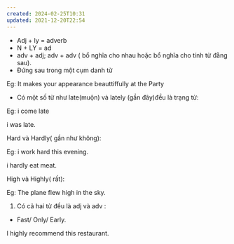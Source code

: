 ```yaml
---
created: 2024-02-25T10:31
updated: 2021-12-20T22:54
---
```

- Adj + ly = adverb
- N + LY = ad
- adv + adj; adv + adv ( bổ nghĩa cho nhau hoặc bổ nghĩa cho tính từ đằng sau).
- Đứng sau trong một cụm danh từ

Eg: It makes your appearance beauttiffully at the Party

- Có một số từ như late(muộn) và lately (gần đây)đều là trạng từ:

Eg: i come late

i was late.

Hard và Hardly( gần như không):

Eg: i work hard this evening.

i hardly eat meat.

High và Highly( rất):

Eg: The plane flew high in the sky.

1. Có cả hai từ đều là adj và adv :

- Fast/ Only/ Early.

  

I highly recommend this restaurant.